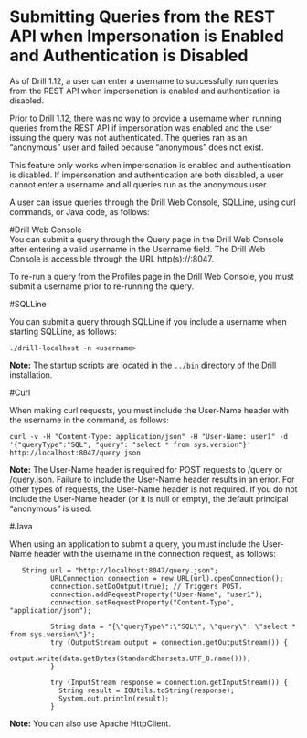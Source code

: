 # Submitting Queries from the REST API when Impersonation is Enabled and Authentication is Disabled  


As of Drill 1.12, a user can enter a username to successfully run queries from the REST API when impersonation is enabled and authentication is disabled.  

Prior to Drill 1.12, there was no way to provide a username when running queries from the REST API if impersonation was enabled and the user issuing the query was not authenticated. The queries ran as an “anonymous” user and failed because “anonymous” does not exist. 
 
This feature only works when impersonation is enabled and authentication is disabled. If impersonation and authentication are both disabled, a user cannot enter a username and all queries run as the anonymous user.  

A user can issue queries through the Drill Web Console, SQLLine, using curl commands, or Java code, as follows:  

#Drill Web Console  
You can submit a query through the Query page in the Drill Web Console after entering a valid username in the Username field. The Drill Web Console is accessible through the URL http(s)://<ip-address>:8047.

To re-run a query from the Profiles page in the Drill Web Console, you must submit a username prior to re-running the query.
  

#SQLLine  

You can submit a query through SQLLine if you include a username when starting SQLLine, as follows:  

`./drill-localhost -n <username> `  

**Note:** The startup scripts are located in the `../bin` directory of the Drill installation. 

#Curl  

When making curl requests, you must include the User-Name header with the username in the command, as follows:  

`curl -v -H "Content-Type: application/json" -H "User-Name: user1" -d '{"queryType":"SQL", "query": "select * from sys.version"}' http://localhost:8047/query.json`  

**Note:** The User-Name header is required for POST requests to /query or /query.json. Failure to include the User-Name header results in an error. For other types of requests, the User-Name header is not required. If you do not include the User-Name header (or it is null or empty), the default principal “anonymous” is used.  


#Java 
 
When using an application to submit a query, you must include the User-Name header with the username in the connection request, as follows:  

       String url = "http://localhost:8047/query.json";
              URLConnection connection = new URL(url).openConnection();
              connection.setDoOutput(true); // Triggers POST.
              connection.addRequestProperty("User-Name", "user1");
              connection.setRequestProperty("Content-Type", "application/json");

              String data = "{\"queryType\":\"SQL\", \"query\": \"select * from sys.version\"}"; 
              try (OutputStream output = connection.getOutputStream()) {
                output.write(data.getBytes(StandardCharsets.UTF_8.name()));
              }  

              try (InputStream response = connection.getInputStream()) {
                String result = IOUtils.toString(response);
                System.out.println(result);
              }
         

**Note:** You can also use Apache HttpClient.

  





